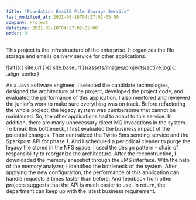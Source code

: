 ```yaml
---
title: "Foundation Email& File Storage Service"
last_modified_at: 2021-08-18T04:27:02-05:00
company: Project
datetime: 2021-08-18T04:27:02-05:00
order: 9
---
```


This project is the infrastructure of the enterprise. It organizes the file storage and emails delivery service for other applications.  

![alt]({{ site.url }}{{ site.baseurl }}/assets/images/projects/active.jpg){: .align-center}

As a Java software engineer, I selected the candidate technologies, designed the architecture of the project, developed the project code, and evaluated the performance of this application. I also mentored and reviewed the junior's work to make sure everything was on track. Before refactoring the whole project, the legacy system was cumbersome that cannot be maintained. So, the other applications had to adapt to this service. In addition, there are many unnecessary direct MQ invocations in the system. To break this bottleneck, I first evaluated the business impact of the potential changes. Then centralized the Twilio Sms sending service and the Sparkpost API for phase 1. And I scheduled a periodical cleaner to purge the legacy file stored in the NFS space. I used the design pattern - chain of responsibility to reorganize the architecture. After the reconstruction, I downloaded the memory snapshot through the JMS interface. With the help of the memory analyzer, I identified the bottleneck of the system. After applying the new configuration, the performance of this application can handle requests 3 times faster than before. And feedback from other projects suggests that the API is much easier to use. In return, the department can keep up with the latest business requirement.
